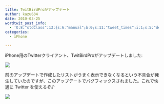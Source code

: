 ```yaml
---
title: TwitBirdProがアップデート
author: kazu634
date: 2010-03-25
wordtwit_post_info:
  - 'O:8:"stdClass":13:{s:6:"manual";b:0;s:11:"tweet_times";i:1;s:5:"delay";i:0;s:7:"enabled";i:1;s:10:"separation";s:2:"60";s:7:"version";s:3:"3.7";s:14:"tweet_template";b:0;s:6:"status";i:2;s:6:"result";a:0:{}s:13:"tweet_counter";i:2;s:13:"tweet_log_ids";a:1:{i:0;i:5183;}s:9:"hash_tags";a:0:{}s:8:"accounts";a:1:{i:0;s:7:"kazu634";}}'
categories:
  - iPhone

---
```

<div class="section">
<p>
    iPhone用のTwitterクライアント、TwitBirdProがアップデートしました:
</p>
  
<p>
<center>
</center>
</p>
  
<p>
<a href="http://flickr.com/photos/42332031@N02/4462415622/" onclick="__gaTracker('send', 'event', 'outbound-article', 'http://flickr.com/photos/42332031@N02/4462415622/', '');" title="TwitBirdのアップデート"><img src="http://farm5.static.flickr.com/4061/4462415622_33054f06eb.jpg" /></a>
</p></p> 
  
<p>
    前のアップデートで作成したリストがうまく表示できなくなるという不具合が発生していたのですが、このアップデートでバグフィックスされました。これで快適に Twitter を使えるぞ♪
</p>
  
<p>
<center>
</center>
</p>
  
<p>
<a href="http://flickr.com/photos/42332031@N02/4462419722/" onclick="__gaTracker('send', 'event', 'outbound-article', 'http://flickr.com/photos/42332031@N02/4462419722/', '');" title="TwitBirdProの画面"><img src="http://farm3.static.flickr.com/2694/4462419722_992e44e37a.jpg" /></a>
</p></p>
</div>
